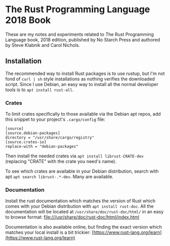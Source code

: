The Rust Programming Language 2018 Book
=======================================

These are my notes and experiments related to The Rust Programming Language
book, 2018 edition, published by No Starch Press and authored by Steve Klabnik
and Carol Nichols.

## Installation

The recommended way to install Rust packages is to use rustup, but I'm not fond
of `curl | sh` style installations as nothing verifies the downloaded script.
Since I use Debian, an easy way to install all the normal developer tools is to
`apt install rust-all`.

### Crates

To limit crates specifically to those available via the Debian apt repos, add
this snippet to your project's `.cargo/config` file:

```
[source]
[source.debian-packages]
directory = "/usr/share/cargo/registry"
[source.crates-io]
replace-with = "debian-packages"
```

Then install the needed crates via `apt install librust-CRATE-dev` (replacing
"CRATE" with the crate you need's name).

To see which crates are available in your Debian distribution, search with apt
`apt search librust-.*-dev`.  Many are available.

### Documentation

Install the rust documentation which matches the version of Rust which comes
with your Debian distribution with `apt install rust-doc`.  All the
documentation will be located at `/usr/share/doc/rust-doc/html/` in an easy to
browse format:
[file:///usr/share/doc/rust-doc/html/index.html](file:///usr/share/doc/rust-doc/html/index.html)

Documentation is also available online, but finding the exact version which
matches your local install is a bit trickier:
[https://www.rust-lang.org/learn](https://www.rust-lang.org/learn)
